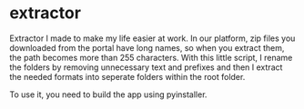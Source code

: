 # extractor
Extractor I made to make my life easier at work. 
In our platform, zip files you downloaded from the portal have long names, so when you extract them, the path becomes more than 255 characters. 
With this little script, I rename the folders by removing unnecessary text and prefixes and then I extract the needed formats into seperate folders within the root folder.


To use it, you need to build the app using pyinstaller. 
